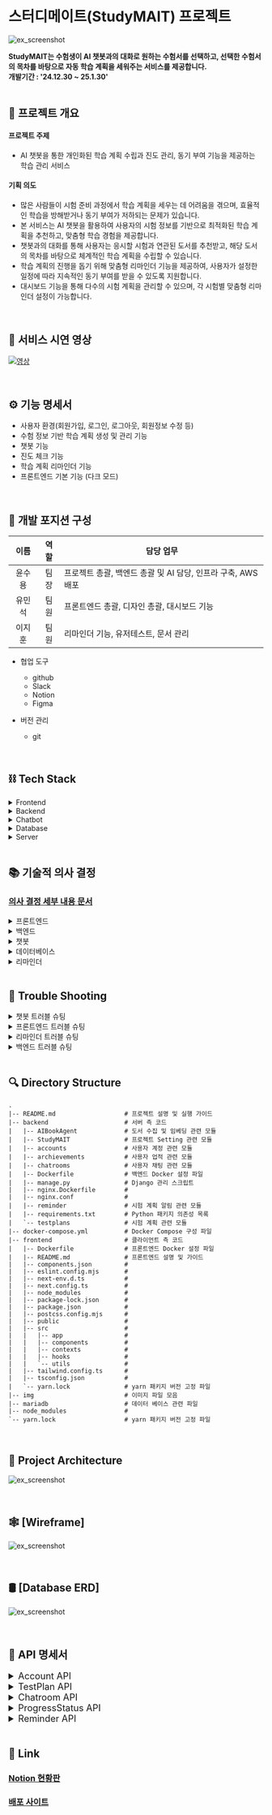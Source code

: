 # 스터디메이트(StudyMAIT) 프로젝트

![ex_screenshot](./img/main.png)
<summary style="font-weight:bold;">
  StudyMAIT는 수험생이 AI 챗봇과의 대화로 원하는 수험서를 선택하고, 선택한 수험서의 목차를 바탕으로 자동 학습 계획을 세워주는 서비스를 제공합니다.
</summary>
<summary style="font-weight:bold;">개발기간 : '24.12.30 ~ 25.1.30'</summary>
<br>

## ****📌 프로젝트 개요****
#### 프로젝트 주제
- AI 챗봇을 통한 개인화된 학습 계획 수립과 진도 관리, 동기 부여 기능을 제공하는 학습 관리 서비스

#### 기획 의도
- 많은 사람들이 시험 준비 과정에서 학습 계획을 세우는 데 어려움을 겪으며, 효율적인 학습을 방해받거나 동기 부여가 저하되는 문제가 있습니다.
- 본 서비스는 AI 챗봇을 활용하여 사용자의 시험 정보를 기반으로 최적화된 학습 계획을 추천하고, 맞춤형 학습 경험을 제공합니다.
- 챗봇과의 대화를 통해 사용자는 응시할 시험과 연관된 도서를 추천받고, 해당 도서의 목차를 바탕으로 체계적인 학습 계획을 수립할 수 있습니다.
- 학습 계획의 진행을 돕기 위해 맞춤형 리마인더 기능을 제공하여, 사용자가 설정한 일정에 따라 지속적인 동기 부여를 받을 수 있도록 지원합니다.
- 대시보드 기능을 통해 다수의 시험 계획을 관리할 수 있으며, 각 시험별 맞춤형 리마인더 설정이 가능합니다.

<br/>

## 🥘 ****서비스 시연 영상****

[![영상](./img/youtube.png)](https://www.youtube.com/watch?v=Yc4KHUYIVYA) 

<br>

## ⚙ ****기능 명세서****

  - 사용자 환경(회원가입, 로그인, 로그아웃, 회원정보 수정 등)
  - 수험 정보 기반 학습 계획 생성 및 관리 기능
  - 챗봇 기능
  - 진도 체크 기능
  - 학습 계획 리마인더 기능
  - 프론트엔드 기본 기능 (다크 모드)

<br>

## 🔨 ****개발 포지션 구성****

| 이름   | 역할  | 담당 업무    |
| :------: | :-----: | -------- |
| 윤수용    | 팀장    | 프로젝트 총괄, 백엔드 총괄 및 AI 담당, 인프라 구축, AWS 배포 |
| 유민석    | 팀원    | 프론트엔드 총괄, 디자인 총괄, 대시보드 기능 |
| 이지훈    | 팀원    | 리마인더 기능, 유저테스트, 문서 관리 |

- 협업 도구
  - github
  - Slack
  - Notion
  - Figma

- 버전 관리
  - git

<br>

## ****⛓ Tech Stack****  

  <details>
    <summary >Frontend</summary>
    <div markdown="1"></div>
  
  - **Next.JS** / **React** : 스터디 플래너이지만 대시보드를 보며 학습 진도를 체크하거나 챗봇과 대화하는 등 사용자와의 상호작용을 중시하므로 동적 웹 구현에 적합하여 사용했습니다.
  - **Typescript** : Next.js에서 사용하는 언어이며, javascript에서 더 나아가 타입을 선언하고 사용하므로 코드 가독성이나 서비스의 안정성 측면에서 더욱 우수한 점을 지니고 있습니다.

  </details>

  <details>
    <summary >Backend</summary>
    <div markdown="2"></div>
  
  - **Django DRF** :
    - Django DRF는 **직관적인 API 설계**를 지원하고, 자동으로 API 문서를 생성하며, Django의 ORM과 긴밀하게 통합되어 빠른 개발이 가능합니다.
    - API 설계 변경이나 유지보수가 쉽고, DRF의 직관적인 직렬화(serialization) 기능을 통해 데이터 검증과 변환이 간편합니다.

  </details>

  <details>
    <summary >Chatbot</summary>
    <div markdown="3"></div>
  
  - **RAG** :
    - 초/중/고 참고서, 외국어, 수험서/자격증, 컴퓨터/모바일 분야에 해당하는 1만 권 이상의 도서들을 알라딘 API를 사용해 그 목차와 함께 임베딩 해 두어, Chatbot의 책 검색에 활용합니다.
  - **Hybrid Search** :
    - 검색 키워드와 검색 결과의 유사성에 대한 점수를 통해 보다 더 효과적인 검색을 진행합니다.

  </details>

  <details>
    <summary >Database</summary>
    <div markdown="4"></div>
  
  - **MariaDB** : 초기 개발은 sqlite로 진행하였고, 속도와 MySQL과의 호환성을 고려해 MariaDB로 변경하였습니다.

  </details>

  <details>
    <summary >Server</summary>
    <div markdown="5"></div>
  
  - **AWS EC2** : 클라우드 가상 서버로 사용하고 있습니다.
  - **Gunicorn**: Django 애플리케이션을 WSGI 서버로 실행하기 위해 Gunicorn을 사용하고 있습니다.
  - **Nginx**: 배포 환경에서 프록시 서버로 사용하고 있으며, 정적 파일 및 보안 설정을 처리하고 있습니다.
  - **Ubuntu :** Nginx와 Gunicorn를 Ubuntu에서 설정하고 관리합니다.

  </details>
 
<br>

## 📚 ****기술적 의사 결정****
### [의사 결정 세부 내용 문서](https://teamsparta.notion.site/0ad41eac039d4577b3207a3e3f7e3e39)

  <details>
    <summary >프론트엔드</summary>
    <div markdown="1"></div>
  
  - 깔끔한 디자인의 ui를 만들기 위해 [shadcn/ui](https://ui.shadcn.com/)를 적용
  - 각 지표를 요소별로 표시해야 하므로 인터페이스를 컴포넌트화하여 관리하기 용이한 Next.js를 채택

  </details>

  <details>
    <summary >백엔드</summary>
    <div markdown="2"></div>
  
  - 프론트엔드와 백엔드를 따로 구현해서 서버 하나에 올리기로 결정
  - 최적화를 위해 django는 별도의 템플릿 구현 없이 rest framework를 사용해서 API 기능만 구현하였다.

  </details>

  <details>
    <summary >챗봇</summary>
    <div markdown="3"></div>
  
  - 알라딘 API를 활용해 도서 정보를 임베딩하여 도서 검색 RAG를 구현
  - 사용자에게 더 알맞은 책을 검색하기 위하여 Hybrid Search 기술을 채택
  - 데이터를 효율적으로 저장하고 활용하기 위해 FAISS Vectorstore을 사용

  </details>

  <details>
    <summary >데이터베이스</summary>
    <div markdown="4"></div>
  
  - 대시보드 기능에서 그 날의 학습 완료 여부를 체크하기 위해 빠르고 안정적인 데이터 송수신이 요구됨
  - MySQL은 데이터 송수신에 빠른 처리 속도를 제공하므로 이를 사용

  </details>

  <details>
    <summary >리마인더</summary>
    <div markdown="5"></div>
  
  - 슬랙봇을 우선 도입하되, 다른 알림 방식을 향후 옵션으로 추가할 수 있도록 확장 가능한 구조로 개발하기로 결정
  - APScheduler를 사용하여 MVP를 구현하고, 이후 확장 단계에서 Celery와 Redis 전환 가능성을 열어두는 것으로 결정

  </details>

<br>

## 🤙 ****Trouble Shooting****

  <details>
    <summary >챗봇 트러블 슈팅</summary>
    <div markdown="1"></div>

  ### 챗봇 도서 검색 기능

  - **도입 이유**  
    - RAG를 활용해 사용자의 질문에 맞는 도서들을 추천하기 위해 도입.

  - **문제 상황**  
    1. 벡터스토어 생성 및 로드 할 때 올바른 경로를 전달받지 못함.  
    2. 벡터스토어를 찾지 못하는 경우에 대한 에러 처리가 되지 않음.

  - **해결 방안**  
    1. 파일이나 디렉토리에 대한 위치를 절대경로로 변환하여 전달.  
    2. 벡터스토어 로드에 실패하는 경우 벡터스토어 생성을 진행한 후 다시 로드 함수로 재호출하는 것으로 해결.

  - **의견 조율**  
    - 사용자가 처음 도서 검색 채팅을 입력했을 때 응답 속도가 느려지긴 하지만 서비스의 유지는 문제가 없음.

  - **의견 결정**  
    - 전체적인 시스템을 고려했을 때 반드시 필요한 기능이며, 속도보다는 안정성에 초점을 두어 조율한 의견대로 코드를 수정.

  ---

  ### 챗봇의 과거 대화 기억 문제

  - **도입 이유**  
    - 사용자와 챗봇의 이전 대화를 참고하여 답변을 생성하기 위해 도입.

  - **문제 상황**  
    - 챗봇 자체에 대화 내용을 기록할 경우 메모리를 사용할 때마다 메모리가 초기화되는 문제가 발생.

  - **해결 방안**  
    - 과거의 대화 기록을 DB에서 불러와서 사용자 질문과 함께 챗봇으로 전달.

  - **의견 조율**  
    - 과거 대화 내역 10개를 불러와 사용자 질문과 함께 묶어서 챗봇으로 전달.

  - **의견 결정**  
    - 과거의 기록을 참고로 학습 기능이 진행되기 때문에 조율한 의견대로 코드를 작성.


  </details>

  <details>
    <summary >프론트엔드 트러블 슈팅</summary>
    <div markdown="1"></div>

  ### 다크 모드 도입

  - **도입 이유**  
    - 대시보드를 켜놓고 사용할 것을 가정했을 때, 어두운 환경에서 공부하는 수험생들을 위해 해당 테마 지원이 필요할 것으로 판단함

  - **문제 상황**  
    - 앱 전역 layout에 ThemeProvider를 이용해서 레이아웃을 감싸고 테마를 변경할 수 있는 버튼을 컴포넌트로 각각 추가하였음.
    - 그러나 정작 대시보드 화면에서는 배치상 문제로 이 버튼이 등장하지 않음.

  - **해결 방안**  
    1. 테마 변경 버튼을 고정 위치에 출력하도록 tailwind css에 absolute 키워드를 사용
    2. 필요한 앱 부분에만 따로 디자인해서 컴포넌트를 삽입

  - **의견 조율**  
    - 사용자가 자주 보게 될 화면은 대시보드 화면, 채팅 화면, 프로필 화면으로 버튼이 필요한 화면 수가 상대적으로 적음.
    - 또한 1안을 채택하게 되면 고정된 위치에 버튼이 나오는 것은 일관성 측면에서는 좋으나다른 UI 요소와 잘 어우러지지 않고 미관을 해치는 경향이 있음.

  - **의견 결정**  
    - 위와 같은 근거로 2안을 채택하고 각 화면마다 아이콘 디자인은 통일한 채로 영역을 따로 설정해 주는 방법으로 해결함.

  ---

  ### 새로고침 시 인증이 무효되는 현상

  - **도입 이유**
    - 대시보드는 서버와의 통신을 하며 데이터를 갱신해야 하므로 일정 주기를 갖고 새로고침되어야 할 수 있음. 그러나 이때 로그인 상태가 풀리며 강제로 다시 로그인 화면으로 리디렉션됨. 이는 사용자 경험을 크게 해치는 결과로 이어지므로 이 문제를 해결하고자 하였음.

  - **문제 상황**  
    - 브라우저에서 새로고침 버튼을 누를 시 어떠한 앱이든 인증 토큰을 유지하지 못한 채로 로그인 화면으로 강제 리디렉션 됨.

  - **해결 방안**  
    - 기존에 access 토큰만을 이용해서 인증하는 상태이므로 새로고침 시 이 토큰은 무효화 됨. 따라서 refresh 토큰을 이용해서 access 토큰 무효 시 이를 재발급 받고 다시 저장한 후 인증을 시도하는 로직을 추가함.
    - 이 과정에서 새로고침 시 로그인 상태에 대하여 변수로 관리하는 것은 어려움이 있으므로 이벤트 발생 시 인증을 진행하는 checkAuth 함수를 추가함.
    - 이후부터는 인증이 필요한 앱마다 useEffect 내에서 checkAuth 함수를 호출하여별도의 상태 관리 없이 페이지 로드 시마다 인증 상태를 확인해 주기만 하면 됨.

  </details>

  <details>
    <summary >리마인더 트러블 슈팅</summary>
    <div markdown="1"></div>

  ### 슬랙봇 알림 기능 도입

  - **도입 이유**  
    - MVP 리마인더 기능 구현에서 웹 푸시 알림과 이메일 알림 방식이 실패하여 대처 방안을 모색. 
    - 슬랙은 서비스 커뮤니케이션의 주요 도구로 이미 쓰이고 있기에, 슬랙봇을 활용한 알림이 사용자 접근성과 구현 용이성 측면에서 적합한 대안으로 판단

  - **문제 상황**  
    <웹 푸시 알림 실패 원인>
    1. 브라우저 간 푸시 알림 호환성 문제
    2. HTTPS 인증서와 Web Push Protocol 설정 과정에서 VAPID KEY 관련하여 이해 못하는 에러 발생

    <이메일 알림 실패 원인>
    1. Celery와 Redis를 스케줄러로 쓰면서 오버엔지니어링으로 판단, 개발 중지
    2. 트러블 슈팅 2번 항목으로 이어짐(APScheduler 도입)

  - **해결 방안**  
    - 슬랙 API를 활용하여 슬랙봇 알림 기능을 구현

    <슬랙봇 구현 방식>
    1. 슬랙 API를 통해 OAuth 인증과 앱 통합 작업 완료
    2. Django와 슬랙 Web API를 연동하여 알림 메시지 전송 로직 구현

    <알림 기능 주요 특징>
    1. 맞춤형 메시지 스타일 
    사용자의 상황과 성향에 맞게 다양한 메시지 스타일과 템플릿을 마련하여 반복적인 알림도 지루하지 않게 받을 수 있음
    2. 유연한 알림 설정
    시험 계획 별로 독립적으로 알림설정(시작 시간, 종료 시간, 알림 간격)을 직접 할 수 있어 개개인의 학습 패턴에 맞춤화

  - **의견 조율**  
    - 웹 푸시 알림은 현재 도입한 기술 스택상 구현이 어려워 이메일 알림을 구현하려고 했지만, 팀 내에서는 슬랙봇 활용에 대해 더 긍정적인 의견을 주었습니다.

    <긍정적 측면>
    1. 슬랙은 팀 협업 도구로 널리 사용중이며 추가 설정이 필요 없음
    2. 슬랙 API는 안정적이고, 구현 및 유지보수 비용이 상대적으로 낮음

    <부정적 측면>
    1. 슬랙 비활용 사용자가 알림을 받지 못하는 한계
    2. 기존 웹 푸시와 이메일 알림보다 익숙하지는 않음

  - **의견 결정**  
    - 슬랙봇을 우선 도입하되, 다른 알림 방식을 향후 옵션으로 추가할 수 있도록 확장 가능한 구조로 개발하기로 결정

    <최종 결정 이유>
    1. 슬랙 사용자 비율이 높아 초기 대응이 용이함
    2. 구현 난이도가 낮고, 개발 속도를 단축할 수 있음
    3. 실패했던 웹 푸시와 이메일 알림의 대안으로 적합하다는 점에 팀 전원 동의
  ---

  ### 스케줄러: Celery와 Redis에서 APScheduler로 변경

  - **도입 이유**  
    - 초기에는 Celery와 Redis를 활용해 리마인더 알림 스케줄링을 구현하려 했으나, 다음과 같은 이유로 APScheduler로 변경

    1. MVP 단계에서 단순성 필요: Celery와 Redis는 MVP 단계에서는 복잡한 설정과 관리가 오히려 비효율적이라고 판단
    2. 개발 시간 절약 필요

  - **문제 상황**  
    <Celery와 Redis 도입 시 문제점>
    1. 설치 및 설정 복잡
    Celery와 Redis를 연동하기 위해 추가적인 설정 작업이 필요했고, 특히 Windows환경에서는 비동기 작업을 관리하는데 예상보다 많은 시간과 노력이 들었음
    2. Redis가 정상 작동하지 않으면 Celery 작업도 실패하는 점이 부담


  - **해결 방안**  
    <APScheduler의 장점>
    1. 간단한 설정
    Python 라이브러리로 설치와 설정이 간편함
    2. 서버 리소스 절감
    Redis와 같은 메시지 브로커가 필요하지 않아 서버 리소스를 절감할 수 있음

    <구현 방식>
    1. Django와 APScheduler를 연동하여 작업 스케줄을 관리
    2. 알림 실패 시 재시도 로직 추가

  - **의견 조율**  
    - Celery/Redis에 비해 간단하고 빠르게 구현할 수 있어 개발 시간과 운영 부담을 줄일 수 있음을 팀원에게 설명

  - **의견 결정**  
    - APScheduler를 사용하여 MVP를 구현하고, 이후 확장 단계에서 Celery와 Redis 전환 가능성을 열어두는 것으로 결정

  </details>

  <details>
    <summary >백엔드 트러블 슈팅</summary>
    <div markdown="1"></div>

  ### 모델 간 순환 참조

  - **도입 이유**  
    - ERD 문서 상 ChatRoom과 TestPlan이 서로 1:1 관계이어야 했음

  - **문제 상황**  
    1. ChatRoom과 TestPlan이 서로를 참조하면서 초기화 순서 문제가 발생
    2. DB에 기존 데이터가 없으면 잠금을 설정할 대상이 없어서, 새로운 chat_id에 대한 첫 번째 TestPlan을 생성 시 select_for_update()가 작동하지 않음

  - **해결 방안**  
    1. 모델 참조를 문자열로 변경하여 순환 참조 문제를 해결
    2. pre_save()를 사용해 TestPlan을 저장하기 전에 DB에 데이터가 없는 경우, plan_id를 1로 설정하고 transaction.atomic()으로 동시성 문제를 방지

  - **의견 조율**  
    - ChatRoom과 TestPlan이 1:1 관계이더라도 어떤 것이 주가 되어야 하는지 의견 조율

  - **의견 결정**  
    - 전체적인 시스템 흐름을 고려할 때 ChatRoom이 주가 되어 TestPlan을 참조하는 방식으로 진행

  ---

  ### 사용자 인증 문제

  - **도입 이유**  
    - 로그인한 유저의 정보가 아닌 타 사용자의 정보를 보면 안되기 때문

  - **문제 상황**  
    - 유저가 로그인에 성공하면 다른 유저들의 정보를 조회, 수정이 가능

  - **해결 방안**  
    - IsOwner Permission class를 작성하여 사용자 인증 문제 해결

  - **의견 조율**  
    - 사용자 인증을 어떤 방식으로 받을 지에 대한 의견 조율

  - **의견 결정**  
    - 위의 해결 방안대로 IsOwner class를 만들어 Permission 검증하는 방식으로 진행

  </details>

<br/>

## 🔍 ****Directory Structure****
```
.
|-- README.md                   # 프로젝트 설명 및 실행 가이드 
|-- backend                     # 서버 측 코드
|   |-- AIBookAgent             # 도서 수집 및 임베딩 관련 모듈
|   |-- StudyMAIT               # 프로젝트 Setting 관련 모듈
|   |-- accounts                # 사용자 계정 관련 모듈
|   |-- archievements           # 사용자 업적 관련 모듈
|   |-- chatrooms               # 사용자 채팅 관련 모듈 
|   |-- Dockerfile              # 백엔드 Docker 설정 파일 
|   |-- manage.py               # Django 관리 스크립트
|   |-- nginx.Dockerfile        # 
|   |-- nginx.conf              #
|   |-- reminder                # 시험 계획 알림 관련 모듈
|   |-- requirements.txt        # Python 패키지 의존성 목록
|   `-- testplans               # 시험 계획 관련 모듈 
|-- docker-compose.yml          # Docker Compose 구성 파일 
|-- frontend                    # 클라이언트 측 코드
|   |-- Dockerfile              # 프론트엔드 Docker 설정 파일 
|   |-- README.md               # 프론트엔드 설명 및 가이드 
|   |-- components.json         # 
|   |-- eslint.config.mjs       # 
|   |-- next-env.d.ts           # 
|   |-- next.config.ts          # 
|   |-- node_modules            # 
|   |-- package-lock.json       # 
|   |-- package.json            # 
|   |-- postcss.config.mjs      # 
|   |-- public                  # 
|   |-- src                     # 
|   |   |-- app                 # 
|   |   |-- components          # 
|   |   |-- contexts            # 
|   |   |-- hooks               # 
|   |   `-- utils               # 
|   |-- tailwind.config.ts      # 
|   |-- tsconfig.json           # 
|   `-- yarn.lock               # yarn 패키지 버전 고정 파일 
|-- img                         # 이미지 파일 모음 
|-- mariadb                     # 데이터 베이스 관련 파일 
|-- node_modules                #
`-- yarn.lock                   # yarn 패키지 버전 고정 파일 
```

<br/>

## 🧱 ****Project Architecture****

![ex_screenshot](./img/project.png)

<br>

## 🕸 ****[Wireframe]****
![ex_screenshot](./img/wireframe.png)

<br>

## 🛢 ****[Database ERD]****

![ex_screenshot](./img/erd.png)


<br>

## 🎯 ****API 명세서**** 


<details>
<summary style="font-size: 18px;">Account API</summary>
<div markdown="1">

![ex_screenshot](./img/api1.png)

</div>
</details>


<details>
<summary style="font-size: 18px;">TestPlan API</summary>
<div markdown="1">

![ex_screenshot](./img/api2.png)

</div>
</details>

<details>
<summary style="font-size: 18px;">Chatroom API</summary> 
<div markdown="1">

![ex_screenshot](./img/api3.png)

</div>
</details>


<details>
<summary style="font-size: 18px;">ProgressStatus API</summary>
<div markdown="1">

![ex_screenshot](./img/api4.png)

</div>
</details>

<details>
<summary style="font-size: 18px;">Reminder API</summary>
<div markdown="1">

![ex_screenshot](./img/api5.png)

</div>
</details>

<br>

## 🔗 ****Link**** 
### [Notion 현황판](https://teamsparta.notion.site/Cbook-go-16c2dc3ef51481d8a985c6c3eb448e18)
### [배포 사이트](http://studymait.today/)
